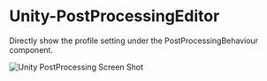 # Unity-PostProcessingEditor
Directly show the profile setting under the PostProcessingBehaviour component.

![Unity PostProcessing Screen Shot](./PostProcessingEditor.jpg)
